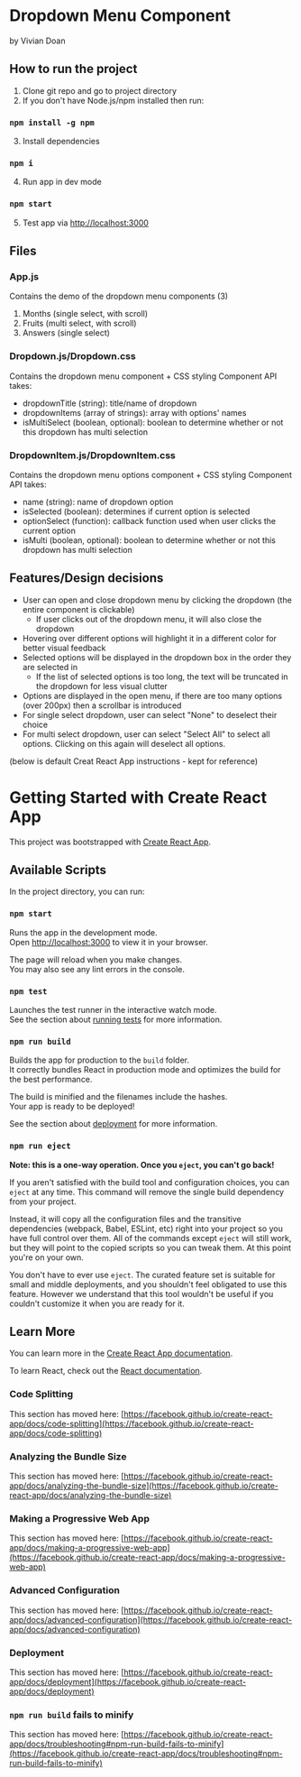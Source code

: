 # Dropdown Menu Component
by Vivian Doan

## How to run the project
1. Clone git repo and go to project directory
2. If you don't have Node.js/npm installed then run:
### `npm install -g npm`
3. Install dependencies
### `npm i`
4. Run app in dev mode
### `npm start`
5. Test app via [http://localhost:3000](http://localhost:3000)

## Files
### App.js
Contains the demo of the dropdown menu components (3)
1. Months (single select, with scroll)
2. Fruits (multi select, with scroll)
3. Answers (single select)

### Dropdown.js/Dropdown.css
Contains the dropdown menu component + CSS styling
Component API takes:
- dropdownTitle (string): title/name of dropdown
- dropdownItems (array of strings): array with options' names
- isMultiSelect (boolean, optional): boolean to determine whether or not this dropdown has multi selection

### DropdownItem.js/DropdownItem.css
Contains the dropdown menu options component + CSS styling
Component API takes:
- name (string): name of dropdown option
- isSelected (boolean): determines if current option is selected
- optionSelect (function): callback function used when user clicks the current option
- isMulti (boolean, optional): boolean to determine whether or not this dropdown has multi selection


## Features/Design decisions
- User can open and close dropdown menu by clicking the dropdown (the entire component is clickable)
    - If user clicks out of the dropdown menu, it will also close the dropdown
- Hovering over different options will highlight it in a different color for better visual feedback
- Selected options will be displayed in the dropdown box in the order they are selected in
    - If the list of selected options is too long, the text will be truncated in the dropdown for less visual clutter
- Options are displayed in the open menu, if there are too many options (over 200px) then a scrollbar is introduced
- For single select dropdown, user can select "None" to deselect their choice
- For multi select dropdown, user can select "Select All" to select all options. Clicking on this again will deselect all options.













(below is default Creat React App instructions - kept for reference)


# Getting Started with Create React App

This project was bootstrapped with [Create React App](https://github.com/facebook/create-react-app).

## Available Scripts

In the project directory, you can run:

### `npm start`

Runs the app in the development mode.\
Open [http://localhost:3000](http://localhost:3000) to view it in your browser.

The page will reload when you make changes.\
You may also see any lint errors in the console.

### `npm test`

Launches the test runner in the interactive watch mode.\
See the section about [running tests](https://facebook.github.io/create-react-app/docs/running-tests) for more information.

### `npm run build`

Builds the app for production to the `build` folder.\
It correctly bundles React in production mode and optimizes the build for the best performance.

The build is minified and the filenames include the hashes.\
Your app is ready to be deployed!

See the section about [deployment](https://facebook.github.io/create-react-app/docs/deployment) for more information.

### `npm run eject`

**Note: this is a one-way operation. Once you `eject`, you can't go back!**

If you aren't satisfied with the build tool and configuration choices, you can `eject` at any time. This command will remove the single build dependency from your project.

Instead, it will copy all the configuration files and the transitive dependencies (webpack, Babel, ESLint, etc) right into your project so you have full control over them. All of the commands except `eject` will still work, but they will point to the copied scripts so you can tweak them. At this point you're on your own.

You don't have to ever use `eject`. The curated feature set is suitable for small and middle deployments, and you shouldn't feel obligated to use this feature. However we understand that this tool wouldn't be useful if you couldn't customize it when you are ready for it.

## Learn More

You can learn more in the [Create React App documentation](https://facebook.github.io/create-react-app/docs/getting-started).

To learn React, check out the [React documentation](https://reactjs.org/).

### Code Splitting

This section has moved here: [https://facebook.github.io/create-react-app/docs/code-splitting](https://facebook.github.io/create-react-app/docs/code-splitting)

### Analyzing the Bundle Size

This section has moved here: [https://facebook.github.io/create-react-app/docs/analyzing-the-bundle-size](https://facebook.github.io/create-react-app/docs/analyzing-the-bundle-size)

### Making a Progressive Web App

This section has moved here: [https://facebook.github.io/create-react-app/docs/making-a-progressive-web-app](https://facebook.github.io/create-react-app/docs/making-a-progressive-web-app)

### Advanced Configuration

This section has moved here: [https://facebook.github.io/create-react-app/docs/advanced-configuration](https://facebook.github.io/create-react-app/docs/advanced-configuration)

### Deployment

This section has moved here: [https://facebook.github.io/create-react-app/docs/deployment](https://facebook.github.io/create-react-app/docs/deployment)

### `npm run build` fails to minify

This section has moved here: [https://facebook.github.io/create-react-app/docs/troubleshooting#npm-run-build-fails-to-minify](https://facebook.github.io/create-react-app/docs/troubleshooting#npm-run-build-fails-to-minify)
